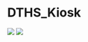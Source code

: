 # DTHS_Kiosk

 <img src="https://img.shields.io/badge/Unity 21.3.0f1-FFFFFF?style=flat&logo=Unity&logoColor=black"/>  <img src="https://img.shields.io/badge/javascript-F7DF1E?style=flat&logo=javascript&logoColor=white"/>

